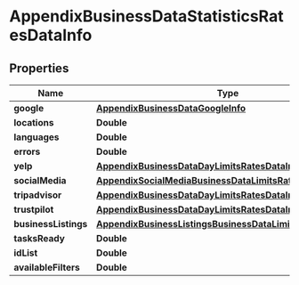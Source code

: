 

# AppendixBusinessDataStatisticsRatesDataInfo


## Properties

| Name | Type | Description | Notes |
|------------ | ------------- | ------------- | -------------|
|**google** | [**AppendixBusinessDataGoogleInfo**](AppendixBusinessDataGoogleInfo.md) |  |  [optional] |
|**locations** | **Double** |  |  [optional] |
|**languages** | **Double** |  |  [optional] |
|**errors** | **Double** |  |  [optional] |
|**yelp** | [**AppendixBusinessDataDayLimitsRatesDataInfo**](AppendixBusinessDataDayLimitsRatesDataInfo.md) |  |  [optional] |
|**socialMedia** | [**AppendixSocialMediaBusinessDataLimitsRatesDataInfo**](AppendixSocialMediaBusinessDataLimitsRatesDataInfo.md) |  |  [optional] |
|**tripadvisor** | [**AppendixBusinessDataDayLimitsRatesDataInfo**](AppendixBusinessDataDayLimitsRatesDataInfo.md) |  |  [optional] |
|**trustpilot** | [**AppendixBusinessDataDayLimitsRatesDataInfo**](AppendixBusinessDataDayLimitsRatesDataInfo.md) |  |  [optional] |
|**businessListings** | [**AppendixBusinessListingsBusinessDataLimitsRatesDataInfo**](AppendixBusinessListingsBusinessDataLimitsRatesDataInfo.md) |  |  [optional] |
|**tasksReady** | **Double** |  |  [optional] |
|**idList** | **Double** |  |  [optional] |
|**availableFilters** | **Double** |  |  [optional] |




